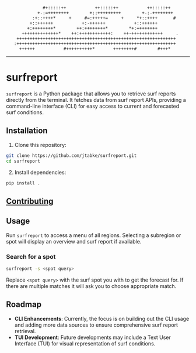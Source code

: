                   #+:::::++           ++:::::++           ++:::::++
                +-:=++++++++        +::+++++++++        +-:-++++++++
              :+::++++*     +     #=:+++++=     +     *+::++++      #
             +::++++++           +:-++++++           +::++++++
            +:++++++++*        ++:++++++++*        *+:=+++++++
          ++++++++++++++*    ++:++++++++++++:    ++-++++++++++++     .
        +++++++++++++++++++++++++++++++++++++++++++++++++++++++++++++
       :+++++++++++++++++++++++++++++++++++++++++++++++++++++++++++++
         ++++++           #++++++++++*       ++++++++#        #+++*

---

# surfreport

`surfreport` is a Python package that allows you to retrieve surf reports directly from the terminal. It fetches data from surf report APIs, providing a command-line interface (CLI) for easy access to current and forecasted surf conditions.

## Installation

1. Clone this repository:

```sh
git clone https://github.com/jtabke/surfreport.git
cd surfreport
```

2. Install dependencies:

```sh
pip install .
```

## [Contributing](./CONTRIBUTING.md)

## Usage

Run `surfreport` to access a menu of all regions. Selecting a subregion or spot will display an overview and surf report if available.

### Search for a spot

```sh
surfreport -s <spot query>
```

Replace `<spot query>` with the surf spot you with to get the forecast for. If there are multiple matches it will ask you to choose appropriate match.

## Roadmap

- **CLI Enhancements**: Currently, the focus is on building out the CLI usage and adding more data sources to ensure comprehensive surf report retrieval.
- **TUI Development**: Future developments may include a Text User Interface (TUI) for visual representation of surf conditions.
